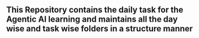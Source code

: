 ## This Repository contains the daily task for the Agentic AI learning and maintains all the day wise and task wise folders in a structure manner